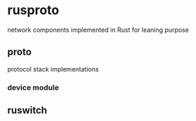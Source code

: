 # rusproto
network components implemented in Rust for leaning purpose

## proto
protocol stack implementations

### device module

## ruswitch
